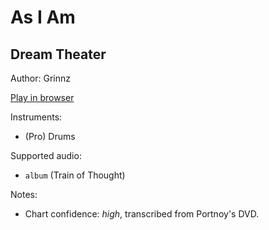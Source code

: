 # As I Am

## Dream Theater

Author: Grinnz

[Play in browser](http://pages.cs.wisc.edu/~tolly/customs/dream-theater/as-i-am)

Instruments:

  * (Pro) Drums

Supported audio:

  * `album` (Train of Thought)

Notes:

  * Chart confidence: *high*, transcribed from Portnoy's DVD.

